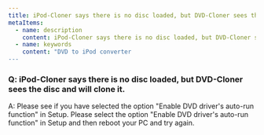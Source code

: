 ```yaml
---
title: iPod-Cloner says there is no disc loaded, but DVD-Cloner sees the disc and will clone it.
metaItems:
  - name: description
    content: iPod-Cloner says there is no disc loaded, but DVD-Cloner sees the disc and will clone it.
  - name: keywords
    content: "DVD to iPod converter
---
```


### Q: iPod-Cloner says there is no disc loaded, but DVD-Cloner sees the disc and will clone it.

A: Please see if you have selected the option "Enable DVD driver's auto-run function" in Setup. Please select the option "Enable DVD driver's auto-run function" in Setup and then reboot your PC and try again.
